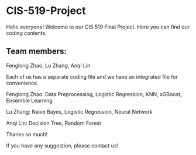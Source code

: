 # CIS-519-Project

Hello everyone! Welcome to our CIS 519 Final Project. Here you can find our coding contents.

## Team members:

Fenglong Zhao, 
Lu Zhang,
Anqi Lin

Each of us has a separate coding file and we have an integrated file for convenience.

Fenglong Zhao: Data Preprocessing, Logistic Regression, KNN, xGBoost, Ensemble Learning

Lu Zhang: Naive Bayes, Logistic Regression, Neural Network

Anqi Lin: Decision Tree, Random Forest

Thanks so much! 

If you have any suggestion, please contact us!
